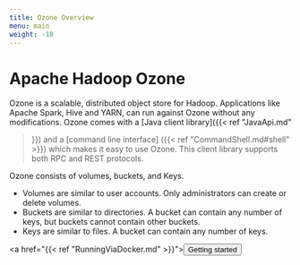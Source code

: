 ```yaml
---
title: Ozone Overview
menu: main
weight: -10
---
```

<!---
  Licensed under the Apache License, Version 2.0 (the "License");
  you may not use this file except in compliance with the License.
  You may obtain a copy of the License at

   http://www.apache.org/licenses/LICENSE-2.0

  Unless required by applicable law or agreed to in writing, software
  distributed under the License is distributed on an "AS IS" BASIS,
  WITHOUT WARRANTIES OR CONDITIONS OF ANY KIND, either express or implied.
  See the License for the specific language governing permissions and
  limitations under the License. See accompanying LICENSE file.
-->

# Apache Hadoop Ozone

Ozone is a scalable, distributed object store for Hadoop.  Applications like
Apache Spark, Hive and YARN, can run against Ozone without any
modifications. Ozone comes with a [Java client library]({{< ref "JavaApi.md"
>}}) and a  [command line interface] ({{< ref "CommandShell.md#shell" >}})  which makes it easy to use Ozone. This client library supports both RPC and REST protocols.

Ozone consists of volumes, buckets, and Keys.

* Volumes are similar to user accounts. Only administrators can create or delete volumes.
* Buckets are similar to directories. A bucket can contain any number of keys,  but buckets cannot contain other buckets.
* Keys are similar to files. A bucket can contain any number of keys.



<a href="{{< ref "RunningViaDocker.md" >}}"><button class="btn btn-danger btn-lg">Getting started</button></a>

